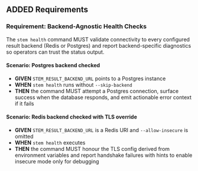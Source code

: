## ADDED Requirements

### Requirement: Backend-Agnostic Health Checks
The `stem health` command MUST validate connectivity to every configured result backend (Redis or Postgres) and report backend-specific diagnostics so operators can trust the status output.

#### Scenario: Postgres backend checked
- **GIVEN** `STEM_RESULT_BACKEND_URL` points to a Postgres instance
- **WHEN** `stem health` runs without `--skip-backend`
- **THEN** the command MUST attempt a Postgres connection, surface success when the database responds, and emit actionable error context if it fails

#### Scenario: Redis backend checked with TLS override
- **GIVEN** `STEM_RESULT_BACKEND_URL` is a Redis URI and `--allow-insecure` is omitted
- **WHEN** `stem health` executes
- **THEN** the command MUST honour the TLS config derived from environment variables and report handshake failures with hints to enable insecure mode only for debugging
